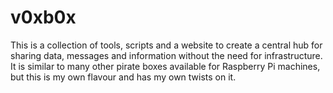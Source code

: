 # v0xb0x
This is a collection of tools, scripts and a website to create a central hub for sharing data,
messages and information without the need for infrastructure.
It is similar to many other pirate boxes available for Raspberry Pi machines, but
this is my own flavour and has my own twists on it.
